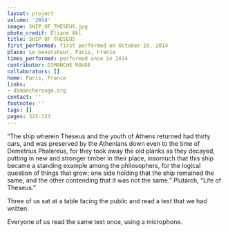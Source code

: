 ```yaml
---
layout: project
volume: '2014'
image: SHIP_OF_THESEUS.jpg
photo_credit: Eliane Akl
title: SHIP OF THESEUS
first_performed: first performed on October 19, 2014
place: Le Generateur, Paris, France
times_performed: performed once in 2014
contributor: DIMANCHE ROUGE
collaborators: []
home: Paris, France
links:
- dimancherouge.org
contact: ''
footnote: ''
tags: []
pages: 322-323
---
```


“The ship wherein Theseus and the youth of Athens returned had thirty oars, and was preserved by the Athenians down even to the time of Demetrius Phalereus, for they took away the old planks as they decayed, putting in new and stronger timber in their place, insomuch that this ship became a standing example among the philosophers, for the logical question of things that grow; one side holding that the ship remained the same, and the other contending that it was not the same.” Plutarch, “Life of Theseus.”

Three of us sat at a table facing the public and read a text that we had written.

Everyone of us read the same text once, using a microphone.

